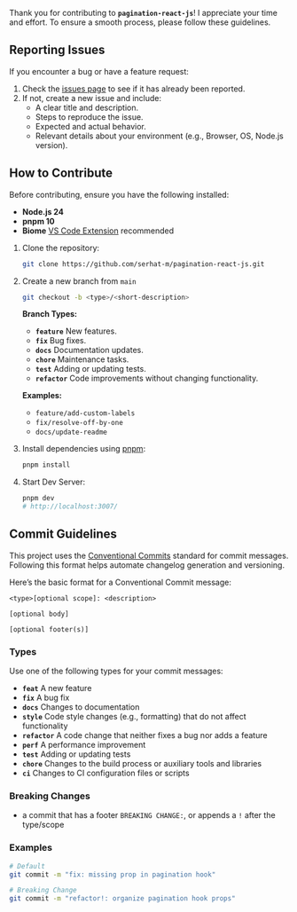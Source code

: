 Thank you for contributing to **`pagination-react-js`**! I appreciate your time and effort. To ensure a smooth process, please follow these guidelines.

## Reporting Issues

If you encounter a bug or have a feature request:

1. Check the [issues page](https://github.com/serhat-m/pagination-react-js/issues) to see if it has already been reported.
2. If not, create a new issue and include:
    - A clear title and description.
    - Steps to reproduce the issue.
    - Expected and actual behavior.
    - Relevant details about your environment (e.g., Browser, OS, Node.js version).

## How to Contribute

Before contributing, ensure you have the following installed:

- **Node.js 24**
- **pnpm 10**
- **Biome** [VS Code Extension](https://biomejs.dev/reference/vscode/#biome-vs-code-extension) recommended

1. Clone the repository:
    
    ```bash
    git clone https://github.com/serhat-m/pagination-react-js.git
    ```
    
2. Create a new branch from `main`
    
    ```bash
    git checkout -b <type>/<short-description>
    ```
    
    **Branch Types:**
    
    - **`feature`** New features.
    - **`fix`** Bug fixes.
    - **`docs`** Documentation updates.
    - **`chore`** Maintenance tasks.
    - **`test`** Adding or updating tests.
    - **`refactor`** Code improvements without changing functionality.
    
    **Examples:**
    
    - `feature/add-custom-labels`
    - `fix/resolve-off-by-one`
    - `docs/update-readme`
3. Install dependencies using [pnpm](https://pnpm.io/):
    
    ```bash
    pnpm install
    ```
    
4. Start Dev Server:
    
    ```bash
    pnpm dev
    # http://localhost:3007/
    ```
    

## Commit Guidelines

This project uses the [Conventional Commits](https://www.conventionalcommits.org/) standard for commit messages. Following this format helps automate changelog generation and versioning.

Here’s the basic format for a Conventional Commit message:

```
<type>[optional scope]: <description>

[optional body]

[optional footer(s)]
```

### Types

Use one of the following types for your commit messages:

- **`feat`** A new feature
- **`fix`** A bug fix
- **`docs`** Changes to documentation
- **`style`** Code style changes (e.g., formatting) that do not affect functionality
- **`refactor`** A code change that neither fixes a bug nor adds a feature
- **`perf`** A performance improvement
- **`test`** Adding or updating tests
- **`chore`** Changes to the build process or auxiliary tools and libraries
- **`ci`** Changes to CI configuration files or scripts

### Breaking Changes

- a commit that has a footer `BREAKING CHANGE:`, or appends a `!` after the type/scope

### Examples

```bash
# Default
git commit -m "fix: missing prop in pagination hook"

# Breaking Change
git commit -m "refactor!: organize pagination hook props"
```